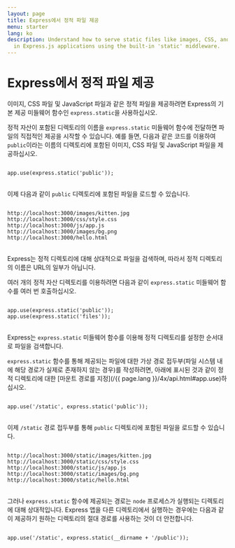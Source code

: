 ```yaml
---
layout: page
title: Express에서 정적 파일 제공
menu: starter
lang: ko
description: Understand how to serve static files like images, CSS, and JavaScript
  in Express.js applications using the built-in 'static' middleware.
---
```


# Express에서 정적 파일 제공

이미지, CSS 파일 및 JavaScript 파일과 같은 정적 파일을 제공하려면 Express의 기본 제공 미들웨어 함수인 `express.static`을 사용하십시오.

정적 자산이 포함된 디렉토리의 이름을 `express.static` 미들웨어 함수에 전달하면 파일의 직접적인 제공을 시작할 수 있습니다. 예를 들면, 다음과 같은 코드를 이용하여 `public`이라는 이름의 디렉토리에 포함된 이미지, CSS 파일 및 JavaScript 파일을 제공하십시오.

<pre>
<code class="language-javascript" translate="no">
app.use(express.static('public'));
</code>
</pre>

이제 다음과 같이 `public` 디렉토리에 포함된 파일을 로드할 수 있습니다.

<pre>
<code class="language-javascript" translate="no">
http://localhost:3000/images/kitten.jpg
http://localhost:3000/css/style.css
http://localhost:3000/js/app.js
http://localhost:3000/images/bg.png
http://localhost:3000/hello.html
</code>
</pre>

<div class="doc-box doc-info">
Express는 정적 디렉토리에 대해 상대적으로 파일을 검색하며, 따라서 정적 디렉토리의 이름은 URL의 일부가 아닙니다.
</div>

여러 개의 정적 자산 디렉토리를 이용하려면 다음과 같이 `express.static` 미들웨어 함수를 여러 번 호출하십시오.

<pre>
<code class="language-javascript" translate="no">
app.use(express.static('public'));
app.use(express.static('files'));
</code>
</pre>

Express는 `express.static` 미들웨어 함수를 이용해 정적 디렉토리를 설정한 순서대로 파일을 검색합니다.

`express.static` 함수를 통해 제공되는 파일에 대한 가상 경로 접두부(파일 시스템 내에 해당 경로가 실제로 존재하지 않는 경우)를 작성하려면, 아래에 표시된 것과 같이 정적 디렉토리에 대한 [마운트 경로를 지정](/{{ page.lang }}/4x/api.html#app.use)하십시오.

<pre>
<code class="language-javascript" translate="no">
app.use('/static', express.static('public'));
</code>
</pre>

이제 `/static` 경로 접두부를 통해 `public` 디렉토리에 포함된 파일을 로드할 수 있습니다.

<pre>
<code class="language-javascript" translate="no">
http://localhost:3000/static/images/kitten.jpg
http://localhost:3000/static/css/style.css
http://localhost:3000/static/js/app.js
http://localhost:3000/static/images/bg.png
http://localhost:3000/static/hello.html
</code>
</pre>

그러나 `express.static` 함수에 제공되는 경로는 `node` 프로세스가 실행되는 디렉토리에 대해 상대적입니다. Express 앱을 다른 디렉토리에서 실행하는 경우에는 다음과 같이 제공하기 원하는 디렉토리의 절대 경로를 사용하는 것이 더 안전합니다.

<pre>
<code class="language-javascript" translate="no">
app.use('/static', express.static(__dirname + '/public'));
</code>
</pre>
